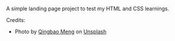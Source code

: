 A simple landing page project to test my HTML and CSS learnings.

Credits:

- Photo by <a href="https://unsplash.com/@ideasboom?utm_content=creditCopyText&utm_medium=referral&utm_source=unsplash">Qingbao Meng</a> on <a href="https://unsplash.com/photos/birds-eye-view-photograph-of-green-mountains-01_igFr7hd4?utm_content=creditCopyText&utm_medium=referral&utm_source=unsplash">Unsplash</a>
  
